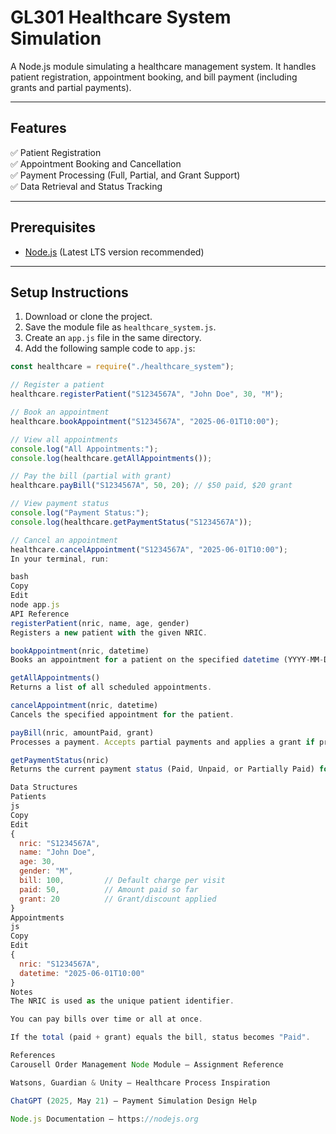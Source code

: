 # GL301 Healthcare System Simulation

A Node.js module simulating a healthcare management system. It handles patient registration, appointment booking, and bill payment (including grants and partial payments).

---

## Features

✅ Patient Registration  
✅ Appointment Booking and Cancellation  
✅ Payment Processing (Full, Partial, and Grant Support)  
✅ Data Retrieval and Status Tracking

---

## Prerequisites

- [Node.js](https://nodejs.org/en) (Latest LTS version recommended)

---

## Setup Instructions

1. Download or clone the project.
2. Save the module file as `healthcare_system.js`.
3. Create an `app.js` file in the same directory.
4. Add the following sample code to `app.js`:

```javascript
const healthcare = require("./healthcare_system");

// Register a patient
healthcare.registerPatient("S1234567A", "John Doe", 30, "M");

// Book an appointment
healthcare.bookAppointment("S1234567A", "2025-06-01T10:00");

// View all appointments
console.log("All Appointments:");
console.log(healthcare.getAllAppointments());

// Pay the bill (partial with grant)
healthcare.payBill("S1234567A", 50, 20); // $50 paid, $20 grant

// View payment status
console.log("Payment Status:");
console.log(healthcare.getPaymentStatus("S1234567A"));

// Cancel an appointment
healthcare.cancelAppointment("S1234567A", "2025-06-01T10:00");
In your terminal, run:

bash
Copy
Edit
node app.js
API Reference
registerPatient(nric, name, age, gender)
Registers a new patient with the given NRIC.

bookAppointment(nric, datetime)
Books an appointment for a patient on the specified datetime (YYYY-MM-DDTHH:mm format).

getAllAppointments()
Returns a list of all scheduled appointments.

cancelAppointment(nric, datetime)
Cancels the specified appointment for the patient.

payBill(nric, amountPaid, grant)
Processes a payment. Accepts partial payments and applies a grant if provided.

getPaymentStatus(nric)
Returns the current payment status (Paid, Unpaid, or Partially Paid) for the given NRIC.

Data Structures
Patients
js
Copy
Edit
{
  nric: "S1234567A",
  name: "John Doe",
  age: 30,
  gender: "M",
  bill: 100,         // Default charge per visit
  paid: 50,          // Amount paid so far
  grant: 20          // Grant/discount applied
}
Appointments
js
Copy
Edit
{
  nric: "S1234567A",
  datetime: "2025-06-01T10:00"
}
Notes
The NRIC is used as the unique patient identifier.

You can pay bills over time or all at once.

If the total (paid + grant) equals the bill, status becomes "Paid".

References
Carousell Order Management Node Module – Assignment Reference

Watsons, Guardian & Unity – Healthcare Process Inspiration

ChatGPT (2025, May 21) – Payment Simulation Design Help

Node.js Documentation – https://nodejs.org

